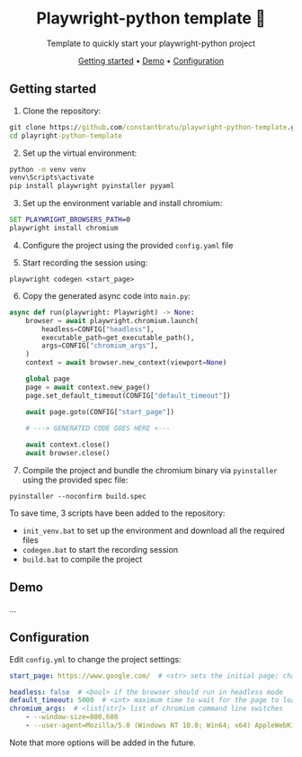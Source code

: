 <div align="center">

# Playwright-python template 🍪

Template to quickly start your playwright-python project

[Getting started](#getting-started) •
[Demo](#demo) •
[Configuration](#configuration) 

</div>

## Getting started

1. Clone the repository:
```cmd
git clone https://github.com/constantbratu/playwright-python-template.git
cd playright-python-template
```

2. Set up the virtual environment:
```cmd
python -m venv venv
venv\Scripts\activate
pip install playwright pyinstaller pyyaml
```

3. Set up the environment variable and install chromium:
```cmd
SET PLAYWRIGHT_BROWSERS_PATH=0
playwright install chromium
```

4. Configure the project using the provided `config.yaml` file

5. Start recording the session using:
```
playwright codegen <start_page>
```

6. Copy the generated async code into `main.py`:

```python
async def run(playwright: Playwright) -> None:
    browser = await playwright.chromium.launch(
        headless=CONFIG["headless"],
        executable_path=get_executable_path(),
        args=CONFIG["chromium_args"],
    )
    context = await browser.new_context(viewport=None)

    global page
    page = await context.new_page()
    page.set_default_timeout(CONFIG["default_timeout"])

    await page.goto(CONFIG["start_page"])
    
    # ---> GENERATED CODE GOES HERE <---

    await context.close()
    await browser.close()
```

7. Compile the project and bundle the chromium binary via `pyinstaller` using the provided spec file:
```
pyinstaller --noconfirm build.spec
```

To save time, 3 scripts have been added to the repository:

- `init_venv.bat` to set up the environment and download all the required files
- `codegen.bat` to start the recording session
- `build.bat` to compile the project

## Demo
...

## Configuration

Edit `config.yml` to change the project settings:

```yaml
start_page: https://www.google.com/  # <str> sets the initial page; changing this key will also affect `codegen.bat`

headless: false  # <bool> if the browser should run in headless mode
default_timeout: 5000  # <int> maximum time to wait for the page to load (in milliseconds)
chromium_args:  # <list[str]> list of chromium command line switches
    - --window-size=800,600
    - --user-agent=Mozilla/5.0 (Windows NT 10.0; Win64; x64) AppleWebKit/537.36 (KHTML, like Gecko) Chrome/74.0.3729.169 Safari/537.36
```

Note that more options will be added in the future.
